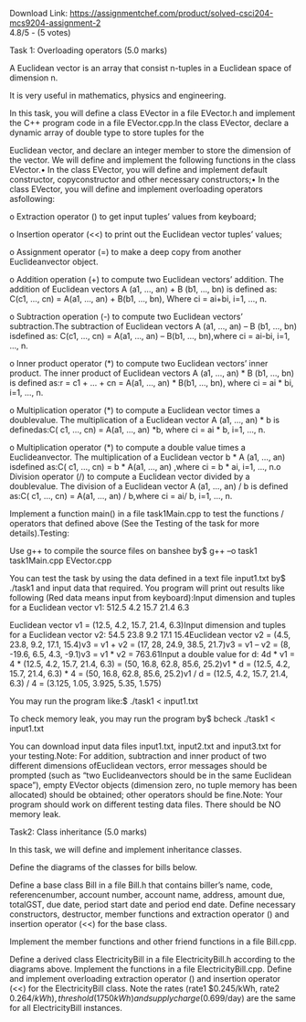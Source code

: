 Download Link: https://assignmentchef.com/product/solved-csci204-mcs9204-assignment-2
<br>
4.8/5 - (5 votes)

Task 1: Overloading operators (5.0 marks)

A Euclidean vector is an array that consist n-tuples in a Euclidean space of dimension n.

It is very useful in mathematics, physics and engineering.

In this task, you will define a class EVector in a file EVector.h and implement the C++ program code in a file EVector.cpp.In the class EVector, declare a dynamic array of double type to store tuples for the

Euclidean vector, and declare an integer member to store the dimension of the vector. We will define and implement the following functions in the class EVector.• In the class EVector, you will define and implement default constructor, copyconstructor and other necessary constructors;• In the class EVector, you will define and implement overloading operators asfollowing:

o Extraction operator () to get input tuples’ values from keyboard;

o Insertion operator (&lt;&lt;) to print out the Euclidean vector tuples’ values;

o Assignment operator (=) to make a deep copy from another Euclideanvector object.

o Addition operation (+) to compute two Euclidean vectors’ addition. The addition of Euclidean vectors A (a1, …, an) + B (b1, …, bn) is defined as: C(c1, …, cn) = A(a1, …, an) + B(b1, …, bn), Where ci = ai+bi, i=1, …, n.

o Subtraction operation (-) to compute two Euclidean vectors’ subtraction.The subtraction of Euclidean vectors A (a1, …, an) – B (b1, …, bn) isdefined as: C(c1, …, cn) = A(a1, …, an) – B(b1, …, bn),where ci = ai-bi, i=1, …, n.

o Inner product operator (*) to compute two Euclidean vectors’ inner product. The inner product of Euclidean vectors A (a1, …, an) * B (b1, …, bn) is defined as:r = c1 + … + cn = A(a1, …, an) * B(b1, …, bn), where ci = ai * bi, i=1, …, n.

o Multiplication operator (*) to compute a Euclidean vector times a doublevalue. The multiplication of a Euclidean vector A (a1, …, an) * b is definedas:C( c1, …, cn) = A(a1, …, an) *b, where ci = ai * b, i=1, …, n.

o Multiplication operator (*) to compute a double value times a Euclideanvector. The multiplication of a Euclidean vector b * A (a1, …, an) isdefined as:C( c1, …, cn) = b * A(a1, …, an) ,where ci = b * ai, i=1, …, n.o Division operator (/) to compute a Euclidean vector divided by a doublevalue. The division of a Euclidean vector A (a1, …, an) / b is defined as:C( c1, …, cn) = A(a1, …, an) / b,where ci = ai/ b, i=1, …, n.

Implement a function main() in a file task1Main.cpp to test the functions / operators that defined above (See the Testing of the task for more details).Testing:

Use g++ to compile the source files on banshee by$ g++ –o task1 task1Main.cpp EVector.cpp

You can test the task by using the data defined in a text file input1.txt by$ ./task1 and input data that required. You program will print out results like following (Red data means input from keyboard):Input dimension and tuples for a Euclidean vector v1: 512.5 4.2 15.7 21.4 6.3

Euclidean vector v1 = (12.5, 4.2, 15.7, 21.4, 6.3)Input dimension and tuples for a Euclidean vector v2: 54.5 23.8 9.2 17.1 15.4Euclidean vector v2 = (4.5, 23.8, 9.2, 17.1, 15.4)v3 = v1 + v2 = (17, 28, 24.9, 38.5, 21.7)v3 = v1 – v2 = (8, -19.6, 6.5, 4.3, -9.1)v3 = v1 * v2 = 763.61Input a double value for d: 4d * v1 = 4 * (12.5, 4.2, 15.7, 21.4, 6.3) = (50, 16.8, 62.8, 85.6, 25.2)v1 * d = (12.5, 4.2, 15.7, 21.4, 6.3) * 4 = (50, 16.8, 62.8, 85.6, 25.2)v1 / d = (12.5, 4.2, 15.7, 21.4, 6.3) / 4 = (3.125, 1.05, 3.925, 5.35, 1.575)

You may run the program like:$ ./task1 &lt; input1.txt

To check memory leak, you may run the program by$ bcheck ./task1 &lt; input1.txt

You can download input data files input1.txt, input2.txt and input3.txt for your testing.Note: For addition, subtraction and inner product of two different dimensions ofEuclidean vectors, error messages should be prompted (such as “two Euclideanvectors should be in the same Euclidean space”), empty EVector objects (dimension zero, no tuple memory has been allocated) should be obtained; other operators should be fine.Note: Your program should work on different testing data files. There should be NO memory leak.

Task2: Class inheritance (5.0 marks)

In this task, we will define and implement inheritance classes.

Define the diagrams of the classes for bills below.

Define a base class Bill in a file Bill.h that contains biller’s name, code, referencenumber, account number, account name, address, amount due, totalGST, due date, period start date and period end date. Define necessary constructors, destructor, member functions and extraction operator () and insertion operator (&lt;&lt;) for the base class.

Implement the member functions and other friend functions in a file Bill.cpp.

Define a derived class ElectricityBill in a file ElectricityBill.h according to the diagrams above. Implement the functions in a file ElectricityBill.cpp. Define and implement overloading extraction operator () and insertion operator (&lt;&lt;) for the ElectricityBill class. Note the rates (rate1 $0.245/kWh, rate2 $0.264/kWh), threshold (1750 kWh) and supply charge ($0.699/day) are the same for all ElectricityBill instances.